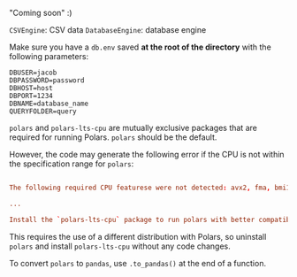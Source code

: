 "Coming soon" :)

`CSVEngine`: CSV data
`DatabaseEngine`: database engine

Make sure you have a `db.env` saved **at the root of the directory** with the following parameters:
``` .env
DBUSER=jacob
DBPASSWORD=password
DBHOST=host
DBPORT=1234
DBNAME=database_name
QUERYFOLDER=query
```

`polars` and `polars-lts-cpu` are mutually exclusive packages that are required for running Polars. `polars` should be the default.

However, the code may generate the following error if the CPU is not within the specification range for `polars`:
```toml

The following required CPU featurese were not detected: avx2, fma, bmi1, bmi2, ...

...

Install the `polars-lts-cpu` package to run polars with better compatibility.
```

This requires the use of a different distribution with Polars, so uninstall `polars` and install `polars-lts-cpu` without any code changes.

To convert `polars` to `pandas`, use `.to_pandas()` at the end of a function.
